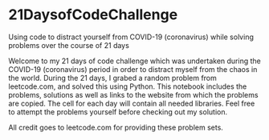 # 21DaysofCodeChallenge
Using code to distract yourself from COVID-19 (coronavirus) while solving problems over the course of 21 days

Welcome to my 21 days of code challenge which was undertaken during the COVID-19 (coronavirus) period in order to distract myself from the chaos in the world. During the 21 days, I grabed a random problem from leetcode.com, and solved this using Python. This notebook includes the problems, solutions as well as links to the website from which the problems are copied. The cell for each day will contain all needed libraries. Feel free to attempt the problems yourself before checking out my solution.

All credit goes to leetcode.com for providing these problem sets.
